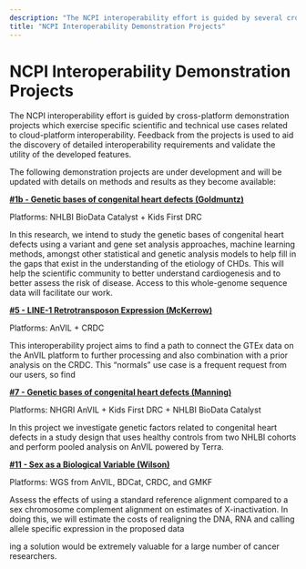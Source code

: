 ```yaml
---
description: "The NCPI interoperability effort is guided by several cross-platform demonstration projects which exercise specific scientific and technical use cases related to cloud-platform interoperability."
title: "NCPI Interoperability Demonstration Projects"
---
```


# NCPI Interoperability Demonstration Projects

<hero>The NCPI interoperability effort is guided by cross-platform demonstration projects which exercise specific scientific and technical use cases related to cloud-platform interoperability. Feedback from the projects is used to aid the discovery of detailed interoperability requirements and validate the utility of the developed features.</hero>

The following demonstration projects are under development and will be updated with details on methods and results as they become available:

**[#1b - Genetic bases of congenital heart defects (Goldmuntz)](/ncpi/demonstration-projects/genetic-basis-of-congenital-heart-defects-goldmuntz)**

Platforms: NHLBI BioData Catalyst + Kids First DRC

In this research, we intend to study the genetic bases of congenital heart defects using a variant and gene set analysis approaches, machine learning methods, amongst other statistical and genetic analysis models to help fill in the gaps that exist in the understanding of the etiology of CHDs. This will help the scientific community to better understand cardiogenesis and to better assess the risk of disease. Access to this whole-genome sequence data will facilitate our work.

**[#5 - LINE-1 Retrotransposon Expression (McKerrow)](/ncpi/demonstration-projects/line-1-retrotransposon-expression)**

Platforms: AnVIL + CRDC

This interoperability project aims to find a path to connect the GTEx data on the AnVIL platform to further processing and also combination with a prior analysis on the CRDC. This “normals” use case is a frequent request from our users, so find

**[#7 - Genetic bases of congenital heart defects (Manning)](/ncpi/demonstration-projects/genetic-basis-of-congenital-heart-defects-manning)** 

Platforms: NHGRI AnVIL + Kids First DRC + NHLBI BioData Catalyst

In this project we investigate genetic factors related to congenital heart defects in a study design that uses healthy controls from two NHLBI cohorts and perform pooled analysis on AnVIL powered by Terra.


**[#11 - Sex as a Biological Variable (Wilson)](/ncpi/demonstration-projects/sex-as-a-biological-variable-wilson)**

Platforms: WGS from AnVIL, BDCat, CRDC, and GMKF 

Assess the effects of using a standard reference alignment compared to a sex chromosome complement alignment on estimates of X-inactivation. In doing this, we will estimate the costs of realigning the DNA, RNA and calling allele specific expression in the proposed data


ing a solution would be extremely valuable for a large number of cancer researchers.

[comment]: <> (## Notes)

[comment]: <> (See 2020 April 16 workshop)

[comment]: <> (or 2020 OCT workshop)

[comment]: <> (https://docs.google.com/document/d/1rhxkfUHxOI1Es1SX5kOH1Gadlk-gcOlYEQ6RL9_u_p4/edit#heading=h.91ug8sbahj9o)
